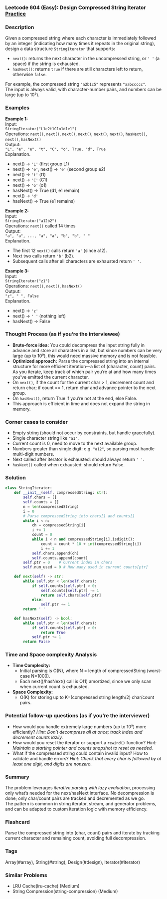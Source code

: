 ### Leetcode 604 (Easy): Design Compressed String Iterator [Practice](https://leetcode.com/problems/design-compressed-string-iterator)

### Description  
Given a compressed string where each character is immediately followed by an integer (indicating how many times it repeats in the original string), design a data structure `StringIterator` that supports:
- `next()`: returns the next character in the uncompressed string, or `' '` (a space) if the string is exhausted.
- `hasNext()`: returns `true` if there are still characters left to return, otherwise `false`.

For example, the compressed string `"a2b1c5"` represents `"aabccccc"`.  
The input is always valid, with character-number pairs, and numbers can be large (up to 10⁹).

### Examples  

**Example 1:**  
Input:  
`StringIterator("L1e2t1C1o1d1e1")`  
Operations: `next()`, `next()`, `next()`, `next()`, `next()`, `next()`, `hasNext()`, `next()`, `hasNext()`  
Output:  
`"L", "e", "e", "t", "C", "o", True, "d", True`  
Explanation.  
- next() → `'L'` (first group L1)
- next() → `'e'`, next() → `'e'` (second group e2)
- next() → `'t'` (t1)
- next() → `'C'` (C1)
- next() → `'o'` (o1)
- hasNext() → True (d1, e1 remain)
- next() → `'d'`
- hasNext() → True (e1 remains)

**Example 2:**  
Input:  
`StringIterator("a12b2")`  
Operations: `next()` called 14 times  
Output:  
`"a", "a", ..., "a", "a", "b", "b", " "`  
Explanation.  
- The first 12 `next()` calls return `'a'` (since a12).
- Next two calls return `'b'` (b2).
- Subsequent calls after all characters are exhausted return `' '`.

**Example 3:**  
Input:  
`StringIterator("z1")`  
Operations: `next()`, `next()`, `hasNext()`  
Output:  
`"z", " ", False`  
Explanation.  
- next() → `'z'`
- next() → `' '` (nothing left)
- hasNext() → False

### Thought Process (as if you’re the interviewee)  
- **Brute-force idea:** You could decompress the input string fully in advance and store all characters in a list, but since numbers can be very large (up to 10⁹), this would need massive memory and is not feasible.
- **Optimized approach:** Parse the compressed string into an internal structure for more efficient iteration—a list of (character, count) pairs. As you iterate, keep track of which pair you’re at and how many times you’ve emitted the current character.
- On `next()`, if the count for the current char > 1, decrement count and return char; if count == 1, return char and advance pointer to the next group.
- On `hasNext()`, return True if you’re not at the end, else False.
- This approach is efficient in time and does not expand the string in memory.

### Corner cases to consider  
- Empty string (should not occur by constraints, but handle gracefully).
- Single character string like `"a1"`.
- Current count is 0, need to move to the next available group.
- Numbers greater than single digit: e.g. `"a12"`, so parsing must handle multi-digit numbers.
- Next called after iterator is exhausted: should always return `' '`.
- `hasNext()` called when exhausted: should return False.

### Solution

```python
class StringIterator:
    def __init__(self, compressedString: str):
        self.chars = []
        self.counts = []
        n = len(compressedString)
        i = 0
        # Parse compressedString into chars[] and counts[]
        while i < n:
            ch = compressedString[i]
            i += 1
            count = 0
            while i < n and compressedString[i].isdigit():
                count = count * 10 + int(compressedString[i])
                i += 1
            self.chars.append(ch)
            self.counts.append(count)
        self.ptr = 0    # Current index in chars
        self.num_used = 0 # How many used in current counts[ptr]
        
    def next(self) -> str:
        while self.ptr < len(self.chars):
            if self.counts[self.ptr] > 0:
                self.counts[self.ptr] -= 1
                return self.chars[self.ptr]
            else:
                self.ptr += 1
        return ' '
    
    def hasNext(self) -> bool:
        while self.ptr < len(self.chars):
            if self.counts[self.ptr] > 0:
                return True
            self.ptr += 1
        return False
```

### Time and Space complexity Analysis  

- **Time Complexity:**  
  - Initial parsing is O(N), where N = length of compressedString (worst-case N=1000).
  - Each next()/hasNext() call is O(1) amortized, since we only scan when current count is exhausted.
- **Space Complexity:**  
  - O(K) for storing up to K=(compressed string length/2) char/count pairs.

### Potential follow-up questions (as if you’re the interviewer)  

- How would you handle extremely large numbers (up to 10⁹) more efficiently?
  *Hint: Don’t decompress all at once; track index and decrement counts lazily.*
- How would you reset the iterator or support a `rewind()` function?
  *Hint: Maintain a starting pointer and counts snapshot to reset as needed.*
- What if the compressed string could contain invalid input? How to validate and handle errors?
  *Hint: Check that every char is followed by at least one digit, and digits are nonzero.*

### Summary
The problem leverages *iterative parsing with lazy evaluation*, processing only what’s needed for the next/hasNext interface. No decompression is done; only char/count pairs are tracked and decremented as we go.  
The pattern is common in string iterator, stream, and generator problems, and can be adapted to custom iteration logic with memory efficiency.


### Flashcard
Parse the compressed string into (char, count) pairs and iterate by tracking current character and remaining count, avoiding full decompression.

### Tags
Array(#array), String(#string), Design(#design), Iterator(#iterator)

### Similar Problems
- LRU Cache(lru-cache) (Medium)
- String Compression(string-compression) (Medium)